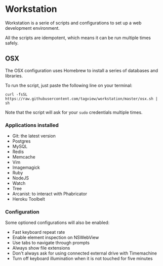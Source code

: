 # Workstation

Workstation is a serie of scripts and configurations to set up a web development environment.

All the scripts are idempotent, which means it can be run multiple times safely.

## OSX

The OSX configuration uses Homebrew to install a series of databases and libraries.

To run the script, just paste the following line on your terminal:

```
curl -fsSL https://raw.githubusercontent.com/tagview/workstation/master/osx.sh | sh
```

Note that the script will ask for your `sudo` credentials multiple times.

### Applications installed

- Git: the latest version
- Postgres
- MySQL
- Redis
- Memcache
- Vim
- Imagemagick
- Ruby
- NodeJS
- Watch
- Tree
- Arcanist: to interact with Phabricator
- Heroku Toolbelt

### Configuration

Some optioned configurations will also be enabled:

- Fast keyboard repeat rate
- Enable element inspection on NSWebView
- Use tabs to navigate through prompts
- Always show file extensions
- Don't always ask for using connected external drive with Timemachine
- Turn off keyboard illumination when it is not touched for five minutes
